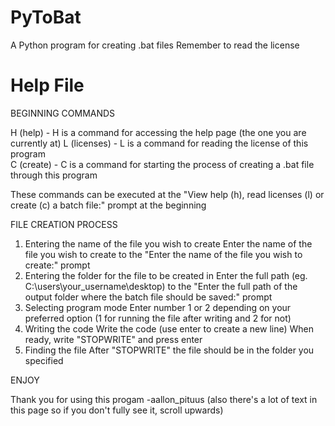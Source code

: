 # PyToBat
A Python program for creating .bat files
Remember to read the license
# Help File
                                
BEGINNING COMMANDS                          
              
H (help) - H is a command for accessing the help page (the one you are currently at)
L (licenses) - L is a command for reading the license of this program            
C (create) - C is a command for starting the process of creating a .bat file through this program

These commands can be executed at the "View help (h), read licenses (l) or create (c) a batch file:" prompt at the beginning
              
FILE CREATION PROCESS         

1. Entering the name of the file you wish to create
Enter the name of the file you wish to create to the "Enter the name of the file you wish to create:" prompt
2. Entering the folder for the file to be created in
Enter the full path (eg. C:\\users\\your_username\\desktop) to the "Enter the full path of the output folder where the batch file should be saved:" prompt
3. Selecting program mode
Enter number 1 or 2 depending on your preferred option (1 for running the file after writing and 2 for not)
4. Writing the code
Write the code (use enter to create a new line)
When ready, write "STOPWRITE" and press enter
5. Finding the file
After "STOPWRITE" the file should be in the folder you specified

ENJOY

Thank you for using this progam
-aallon_pituus
(also there's a lot of text in this page so if you don't fully see it, scroll upwards)
